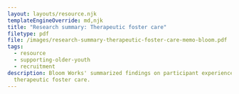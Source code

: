 ```yaml
---
layout: layouts/resource.njk
templateEngineOverride: md,njk
title: "Research summary: Therapeutic foster care"
filetype: pdf
file: /images/research-summary-therapeutic-foster-care-memo-bloom.pdf
tags:
  - resource
  - supporting-older-youth
  - recruitment
description: Bloom Works' summarized findings on participant experiences with
  therapeutic foster care.
---
```

